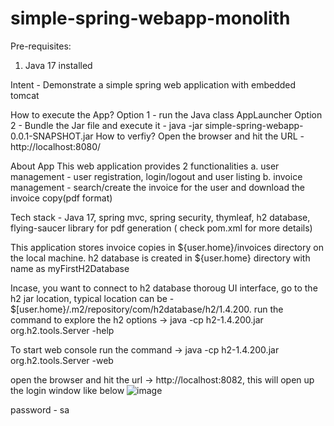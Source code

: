 # simple-spring-webapp-monolith

Pre-requisites:
1. Java 17 installed

Intent - Demonstrate a simple spring web application with embedded tomcat

How to execute the App?
Option 1 - run the Java class AppLauncher
Option 2 - Bundle the Jar file and execute it - java -jar simple-spring-webapp-0.0.1-SNAPSHOT.jar
How to verfiy?
Open the browser and hit the URL - http://localhost:8080/

About App
This web application provides 2 functionalities
a. user management - user registration, login/logout and user listing
b. invoice management - search/create the invoice for the user and download the invoice copy(pdf format)

Tech stack - Java 17, spring mvc, spring security, thymleaf, h2 database, flying-saucer library for pdf generation ( check pom.xml for more details)

This application stores invoice copies in ${user.home}/invoices directory on the local machine.
h2 database is created in ${user.home} directory with name as myFirstH2Database

Incase, you want to connect to h2 database thoroug UI interface, go to the h2 jar location, typical location can be - $[user.home}/.m2/repository/com/h2database/h2/1.4.200. run the command to explore the h2 options -> java -cp h2-1.4.200.jar org.h2.tools.Server -help

To start web console run the command -> java -cp h2-1.4.200.jar org.h2.tools.Server -web

open the browser and hit the url -> http://localhost:8082, this will open up the login window like below 
![image](https://user-images.githubusercontent.com/93635967/224973449-38da70b4-8103-422d-84a0-44dc5fc8f254.png)

password - sa


